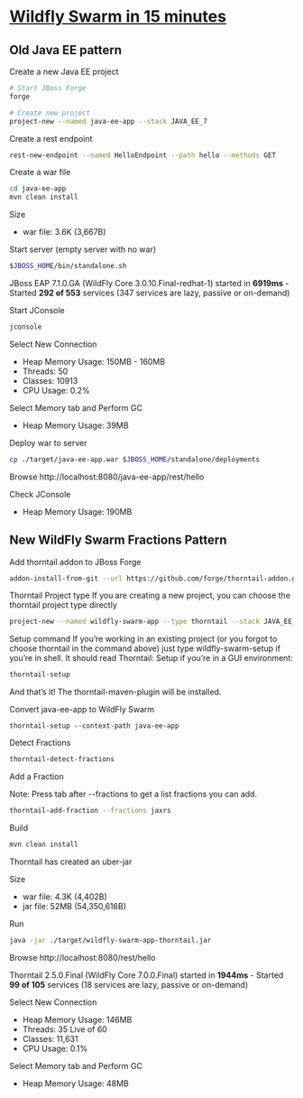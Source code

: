 # [Wildfly Swarm in 15 minutes](https://www.youtube.com/watch?v=5BvJVAlZyvo)

## Old Java EE pattern
Create a new Java EE project
```bash
# Start JBoss Forge
forge

# Create new project
project-new --named java-ee-app --stack JAVA_EE_7
```

Create a rest endpoint
````bash
rest-new-endpoint --named HelloEndpoint --path hello --methods GET
````

Create a war file
````bash
cd java-ee-app
mvn clean install
````

Size
- war file: 3.6K (3,667B)

Start server (empty server with no war)
````bash
$JBOSS_HOME/bin/standalone.sh
````
JBoss EAP 7.1.0.GA (WildFly Core 3.0.10.Final-redhat-1) started in **6919ms** - Started **292 of 553** services (347 services are lazy, passive or on-demand)

Start JConsole
````bash
jconsole
````

Select New Connection
- Heap Memory Usage: 150MB - 160MB
- Threads: 50
- Classes: 10913
- CPU Usage: 0.2%

Select Memory tab and Perform GC
- Heap Memory Usage: 39MB

Deploy war to server
````bash
cp ./target/java-ee-app.war $JBOSS_HOME/standalone/deployments
````

Browse
http://localhost:8080/java-ee-app/rest/hello

Check JConsole
- Heap Memory Usage: 190MB

## New WildFly Swarm Fractions Pattern
Add thorntail addon to JBoss Forge
````bash
addon-install-from-git --url https://github.com/forge/thorntail-addon.git
````

Thorntail Project type
If you are creating a new project, you can choose the thorntail project type directly
````bash
project-new --named wildfly-swarm-app --type thorntail --stack JAVA_EE_7
````

Setup command
If you’re working in an existing project (or you forgot to choose thorntail in the command above) just type wildfly-swarm-setup if you’re in shell. It should read Thorntail: Setup if you’re in a GUI environment:
````bash
thorntail-setup
````

And that’s it! The thorntail-maven-plugin will be installed.

Convert java-ee-app to WildFly Swarm
````forge
thorntail-setup --context-path java-ee-app
````

Detect Fractions
````bash
thorntail-detect-fractions
````

Add a Fraction

Note: Press tab after --fractions to get a list fractions you can add.
````bash
thorntail-add-fraction --fractions jaxrs
````


Build
````bash
mvn clean install
````

Thorntail has created an uber-jar

Size
- war file: 4.3K (4,402B)
- jar file: 52MB (54,350,616B)

Run
````bash
java -jar ./target/wildfly-swarm-app-thorntail.jar
````

Browse
http://localhost:8080/rest/hello

Thorntail 2.5.0.Final (WildFly Core 7.0.0.Final) started in **1944ms** - Started **99 of 105** services (18 services are lazy, passive or on-demand)

Select New Connection
- Heap Memory Usage: 146MB
- Threads: 35 Live of 60
- Classes: 11,631
- CPU Usage: 0.1%

Select Memory tab and Perform GC
- Heap Memory Usage: 48MB
